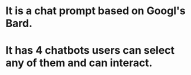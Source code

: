 # It is a chat prompt based on Googl's Bard. 
# It has 4 chatbots users can select any of them and can interact.
